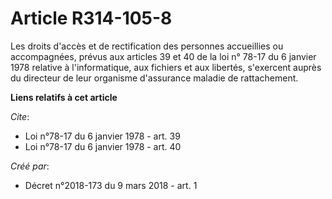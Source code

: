 # Article R314-105-8

Les droits d'accès et de rectification des personnes accueillies ou accompagnées, prévus aux articles 39 et 40 de la loi n°
78-17 du 6 janvier 1978 relative à l'informatique, aux fichiers et aux libertés, s'exercent auprès du directeur de leur
organisme d'assurance maladie de rattachement.

**Liens relatifs à cet article**

_Cite_:

  - Loi n°78-17 du 6 janvier 1978 - art. 39
  - Loi n°78-17 du 6 janvier 1978 - art. 40

_Créé par_:

  - Décret n°2018-173 du 9 mars 2018 - art. 1
